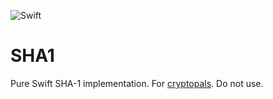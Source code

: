 ![Swift](https://github.com/nixberg/sha1-swift/workflows/Swift/badge.svg?event=push)

# SHA1

Pure Swift SHA-1 implementation. For [cryptopals](https://cryptopals.com). Do not use.
